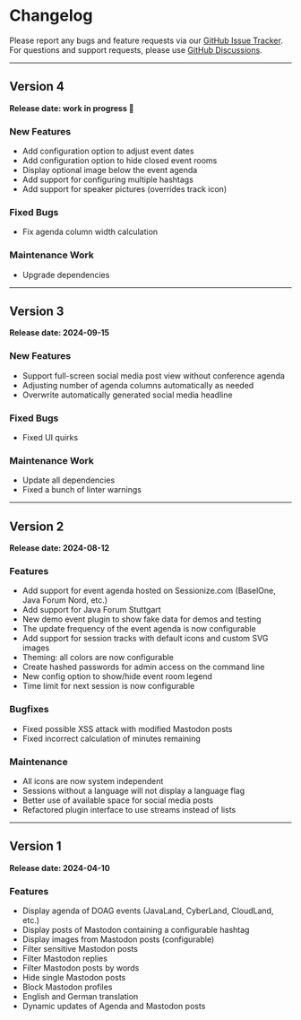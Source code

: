 # Changelog

Please report any bugs and feature requests via our
[GitHub Issue Tracker](https://github.com/McPringle/apus/issues).
For questions and support requests, please use
[GitHub Discussions](https://github.com/McPringle/apus/discussions).

---

## Version 4

**Release date: work in progress 🚧**

### New Features

* Add configuration option to adjust event dates
* Add configuration option to hide closed event rooms
* Display optional image below the event agenda
* Add support for configuring multiple hashtags
* Add support for speaker pictures (overrides track icon)

### Fixed Bugs

* Fix agenda column width calculation

### Maintenance Work

* Upgrade dependencies

---

## Version 3

**Release date: 2024-09-15**

### New Features

* Support full-screen social media post view without conference agenda
* Adjusting number of agenda columns automatically as needed
* Overwrite automatically generated social media headline

### Fixed Bugs

* Fixed UI quirks

### Maintenance Work

* Update all dependencies
* Fixed a bunch of linter warnings

---

## Version 2

**Release date: 2024-08-12**

### Features

* Add support for event agenda hosted on Sessionize.com (BaselOne, Java Forum Nord, etc.)
* Add support for Java Forum Stuttgart
* New demo event plugin to show fake data for demos and testing
* The update frequency of the event agenda is now configurable
* Add support for session tracks with default icons and custom SVG images
* Theming: all colors are now configurable
* Create hashed passwords for admin access on the command line
* New config option to show/hide event room legend
* Time limit for next session is now configurable

### Bugfixes

* Fixed possible XSS attack with modified Mastodon posts
* Fixed incorrect calculation of minutes remaining 

### Maintenance

* All icons are now system independent
* Sessions without a language will not display a language flag
* Better use of available space for social media posts
* Refactored plugin interface to use streams instead of lists

---

## Version 1

**Release date: 2024-04-10**

### Features

* Display agenda of DOAG events (JavaLand, CyberLand, CloudLand, etc.)
* Display posts of Mastodon containing a configurable hashtag
* Display images from Mastodon posts (configurable)
* Filter sensitive Mastodon posts
* Filter Mastodon replies
* Filter Mastodon posts by words
* Hide single Mastodon posts
* Block Mastodon profiles
* English and German translation
* Dynamic updates of Agenda and Mastodon posts
